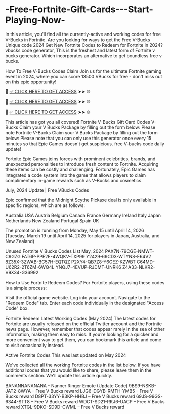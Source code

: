 # -Free-Fortnite-Gift-Cards---Start-Playing-Now-
In this article, you'll find all the currently-active and working codes for free V-Bucks in Fortnite. Are you looking for ways to get the Free V-Bucks Unique code 2024 Get New Fortnite Codes to Redeem for Fortnite in 2024? vbucks code generator, This is the freshest and latest form of Fortnite v bucks generator. Which incorporates an alternative to get boundless free v bucks.

How To Free V-Bucks Codes Claim Join us for the ultimate Fortnite gaming event in 2024, where you can score 13500 VBucks for free - don't miss out on this epic opportunity!

📌 [✅ CLICK HERE TO GET ACCESS](https://tinyurl.com/gfdghdfg) ➤➤ 🌐

📌 [✅ CLICK HERE TO GET ACCESS](https://tinyurl.com/gfdghdfg) ➤➤ 🌐

📌 [✅ CLICK HERE TO GET ACCESS](https://tinyurl.com/gfdghdfg) ➤➤ 🌐

This article has got you all covered! Fortnite V-Bucks Gift Card Codes V-Bucks Claim your V Bucks Package by filling out the form below: Please note Fortnite V-Bucks Claim your V Bucks Package by filling out the form below: Please note that you can only use this generator once every 15 minutes so that Epic Games doesn't get suspicious. free V-bucks code daily update!

Fortnite Epic Games joins forces with prominent celebrities, brands, and unexpected personalities to introduce fresh content to Fortnite. Acquiring these items can be costly and challenging. Fortunately, Epic Games has integrated a code system into the game that allows players to claim complimentary in-game rewards such as V-Bucks and cosmetics.

July, 2024 Update | Free VBucks Codes

Epic confirmed that the Midnight Scythe Pickaxe deal is only available in specific regions, which are as follows:

Australia USA Austria Belgium Canada France Germany Ireland Italy Japan Netherlands New Zealand Portugal Spain UK

The promotion is running from Monday, May 15 until April 14, 2026 (Tuesday, March 19 until April 14, 2025 for players in Japan, Australia, and New Zealand)

Unused Fortnite V Bucks Codes List May, 2024 PAX7N-79CGE-NMWT-C9GZG FAT6P-PPE2E-4WQKV-TXP99 Y2429-69CD3-WTYNS-E64V2 8Z35X-3ZWAB-BC57H-EQTQZ P2XY4-QB7Z8-Y6GEZ-KZWBT C64MD-U62R2-2T6ZM-6WQ4L YNQJ7-4EVUP-RJDMT-UNRK6 Z4A33-NLKR2-V9X34-G36992

How to Use Fortnite Redeem Codes? For Fortnite players, using these codes is a simple process:

Visit the official game website. Log into your account. Navigate to the "Redeem Code" tab. Enter each code individually in the designated "Access Code" box.

Fortnite Redeem Latest Working Codes (May 2024) The latest codes for Fortnite are usually released on the official Twitter account and the Fortnite news page. However, remember that codes appear rarely in the sea of other information, making them easy to miss. If you’re looking for a quicker and more convenient way to get them, you can bookmark this article and come to visit occasionally instead.

Active Fortnite Codes This was last updated on May 2024

We've collected all the working Fortnite codes in the list below. If you have additional codes that you would like to share, please leave them in the comments section. We'll update this article quickly.

BANANNANANANA - Nanner Ringer Emote (Update Code) 9BS9-NSKB-JAT2-8WYA – Free V Bucks reward LJG6-DGYB-RMTH-YMB5 – Free V Bucks reward D8PT-33YY-B3KP-HHBJ – Free V Bucks reward 69JS-99GS-6344-STT8 – Free V Bucks reward WDCT-SD21-RKJ6-UACP – Free V Bucks reward XTGL-9DKO-SD9D-CWML – Free V Bucks reward
